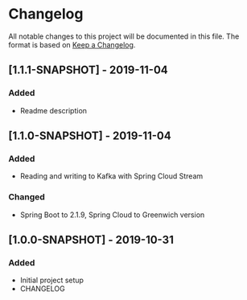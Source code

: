 # Changelog
All notable changes to this project will be documented in this file. The format is based on [Keep a Changelog](https://keepachangelog.com/en/1.0.0/).

## [1.1.1-SNAPSHOT] - 2019-11-04
### Added
- Readme description

## [1.1.0-SNAPSHOT] - 2019-11-04
### Added
- Reading and writing to Kafka with Spring Cloud Stream

### Changed
- Spring Boot to 2.1.9, Spring Cloud to Greenwich version

## [1.0.0-SNAPSHOT] - 2019-10-31
### Added
- Initial project setup
- CHANGELOG
